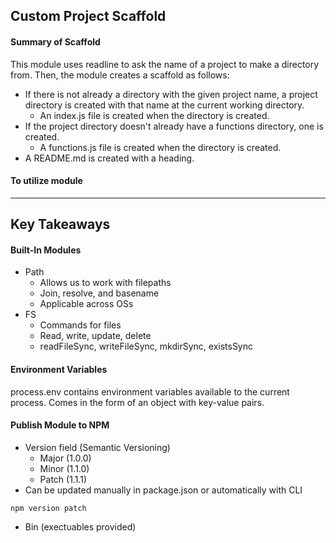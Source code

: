 ## Custom Project Scaffold

#### Summary of Scaffold

This module uses readline to ask the name of a project to make a directory from. Then, the module creates a scaffold as follows:

- If there is not already a directory with the given project name, a project directory is created with that name at the current working directory.
  - An index.js file is created when the directory is created.
- If the project directory doesn't already have a functions directory, one is created.
  - A functions.js file is created when the directory is created.
- A README.md is created with a heading.

#### To utilize module

---

## Key Takeaways

#### Built-In Modules

- Path
  - Allows us to work with filepaths
  - Join, resolve, and basename
  - Applicable across OSs
- FS
  - Commands for files
  - Read, write, update, delete
  - readFileSync, writeFileSync, mkdirSync, existsSync

#### Environment Variables

process.env contains environment variables available to the current process. Comes in the form of an object with key-value pairs.

#### Publish Module to NPM

- Version field (Semantic Versioning)
  - Major (1.0.0)
  - Minor (1.1.0)
  - Patch (1.1.1)
- Can be updated manually in package.json or automatically with CLI

```
npm version patch
```

- Bin (exectuables provided)
